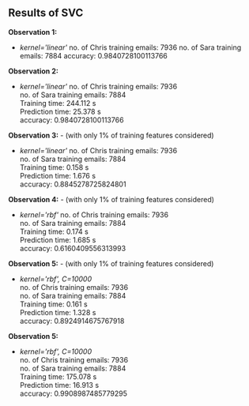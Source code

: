 ## Results of SVC

**Observation 1:** 

- *kernel='linear'*
    no. of Chris training emails: 7936 
    no. of Sara training emails: 7884 
    accuracy: 0.9840728100113766 

**Observation 2:**
- *kernel='linear'*
    no. of Chris training emails: 7936  
    no. of Sara training emails: 7884  
    Training time: 244.112 s  
    Prediction time: 25.378 s  
    accuracy: 0.9840728100113766 

**Observation 3:** - (with only 1% of training features considered)
- *kernel='linear'*
    no. of Chris training emails: 7936  
    no. of Sara training emails: 7884  
    Training time: 0.158 s    
    Prediction time: 1.676 s  
    accuracy: 0.8845278725824801 

**Observation 4:** - (with only 1% of training features considered)
- *kernel='rbf'*
    no. of Chris training emails: 7936  
    no. of Sara training emails: 7884  
    Training time: 0.174 s    
    Prediction time: 1.685 s  
    accuracy: 0.6160409556313993   

**Observation 5:** - (with only 1% of training features considered)
- *kernel='rbf', C=10000*  
    no. of Chris training emails: 7936  
    no. of Sara training emails: 7884  
    Training time: 0.161 s    
    Prediction time: 1.328 s  
    accuracy: 0.8924914675767918 

**Observation 5:**
- *kernel='rbf', C=10000*  
    no. of Chris training emails: 7936  
    no. of Sara training emails: 7884  
    Training time: 175.078 s    
    Prediction time: 16.913 s  
    accuracy: 0.9908987485779295   
